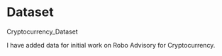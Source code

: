 # Dataset
Cryptocurrency_Dataset


I have added data for initial work on Robo Advisory for Cryptocurrency.
